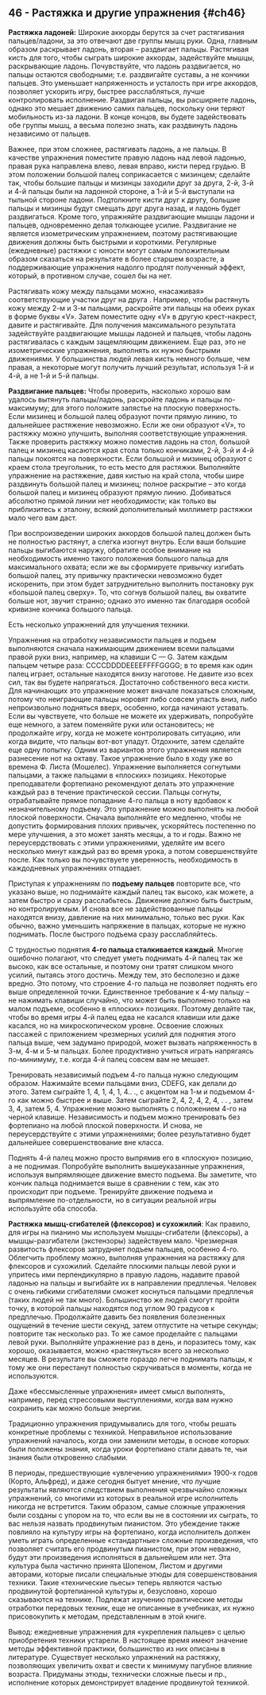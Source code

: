 ## 46 - Растяжка и другие упражнения {#ch46}

**Растяжка ладоней:** Широкие аккорды берутся за счет растягивания пальцев/ладони, за это отвечают две группы мышц руки. Одна, главным образом раскрывает ладонь, вторая – раздвигает пальцы. Растягивая кисть для того, чтобы сыграть широкие аккорды, задействуйте мышцы, раскрывающие ладонь. Почувствуйте, что ладонь раздвигается, но пальцы остаются свободными; т.е. раздвигайте суставы, а не кончики пальцев. Это уменьшает напряженность и усталость при игре аккордов, позволяет ускорить игру, быстрее расслабляться, лучше контролировать исполнение. Раздвигая пальцы, вы расширяете ладонь, однако это мешает движению самих пальцев, поскольку они теряют мобильность из-за ладони. В конце концов, вы будете задействовать обе группы мышц, а весьма полезно знать, как раздвинуть ладонь независимо от пальцев.

Важнее, при этом сложнее, растягивать ладонь, а не пальцы. В качестве упражнения поместите правую ладонь над левой ладонью, правая рука направлена влево, левая вправо, кисти перед грудью. В этом положении большой палец соприкасается с мизинцем; сделайте так, чтобы большие пальцы и мизинцы заходили друг за друга, 2-й, 3-й и 4-й пальцы были на ладонной стороне, а 1-й и 5-й выступали на тыльной стороне ладони. Подтолкните кисти друг к другу, большие пальцы и мизинцы будут смещать друг друга назад, и ладонь будет раздвигаться. Кроме того, упражняйте раздвигающие мышцы ладони и пальцев, одновременно делая толкающее усилие. Раздвигание не является изометрическим упражнением, поэтому растягивающие движения должны быть быстрыми и короткими. Регулярные (ежедневные) растяжки с юности могут самым положительным образом сказаться на результате в более старшем возрасте, а поддерживающие упражнения надолго продлят полученный эффект, который, в противном случае, сошел бы на нет.

Растягивать кожу между пальцами можно, «насаживая» соответствующие участки друг на друга . Например, чтобы растянуть кожу между 2-м и 3-м пальцами, раскройте эти пальцы на обеих руках в форме буквы «V». Затем поместите одну «V» в другую крест-накрест, давите и растягивайте. Для получения максимального результата задействуйте раздвигающие мышцы ладоней и пальцев, чтобы ладонь растягивалась с каждым защемляющим движением. Еще раз, это не изометрические упражнения, выполнять их нужно быстрыми движениями. У большинства людей левая кисть немного больше, чем правая, а некоторые могут получить лучший результат, используя 1-й и 4-й, а не 1-й и 5-й пальцы.

**Раздвигание пальцев:** Чтобы проверить, насколько хорошо вам удалось вытянуть пальцы/ладонь, раскройте ладонь и пальцы по-максимуму; для этого положите запястье на плоскую поверхность. Если мизинец и большой палец образуют почти прямую линию, то дальнейшее растяжение невозможно. Если же они образуют «V», то растяжку можно улучшить, выполняя соответствующие упражнения. Также проверить растяжку можно поместив ладонь на стол, большой палец и мизинец касаются края стола только кончиками, 2-й, 3-й и 4-й пальцы покоятся на поверхности. Если большой и мизинец образуют с краем стола треугольник, то есть место для растяжки. Выполняйте упражнение на растяжение, давя кистью на край стола, чтобы шире раздвинуть большой палец и мизинец; полное раскрытие – это когда большой палец и мизинец образуют прямую линию. Добиваться абсолютно прямой линии нет необходимости; как только вы приблизитесь к эталону, всякий дополнительный миллиметр растяжки мало чего вам даст.

При воспроизведении широких аккордов большой палец должен быть не полностью растянут, а слегка изогнут внутрь. Если ваши большие пальцы выгибаются наружу, обратите особое внимание на необходимость именно такого положения большого пальца для максимального охвата; если же вы сформируете привычку изгибать большой палец, эту привычку практически невозможно будет искоренить, при этом будет затруднительно выполнить постановку рук «большой палец сверху». То, что согнув большой палец, вы охватите больше нот, звучит странно; однако это именно так благодаря особой кривизне кончика большого пальца.

Есть несколько упражнений для улучшения техники.

Упражнения на отработку независимости пальцев и подъем выполняются сначала нажимающим движением всеми пальцами правой руки вниз, например, на клавиши C — G. Затем каждым пальцем четыре раза: CCCCDDDDEEEEFFFFGGGG; в то время как один палец играет, остальные находятся внизу наготове. Не давите изо всех сил, так вы будете напрягаться. Достаточно собственного веса кисти. Для начинающих это упражнение может вначале показаться сложным, потому что неиграющие пальцы норовят либо совсем упасть вниз, либо непроизвольно подняться вверх, особенно, когда начинают уставать. Если вы чувствуете, что больше не можете их удерживать, попробуйте еще немного, а затем поменяйте руки или остановитесь; не продолжайте игру, когда не можете контролировать ситуацию, или когда видите, что пальцы вот-вот упадут. Отдохните, затем сделайте еще одну попытку. Одним из вариантов этого упражнения является разнесение нот на октаву. Такое упражнение было в ходу уже во времена Ф. Листа (Мошелес). Упражнение выполняется согнутыми пальцами, а также пальцами в «плоских» позициях. Некоторые преподаватели фортепиано рекомендуют делать это упражнение каждый раз в течение практической сессии. Пальцы согнуты, отрабатывайте прямое попадание 4-го пальца в ноту вдобавок к незначительному подъему. Это упражнение можно выполнять на любой плоской поверхности. Сначала выполняйте его медленно, чтобы не допустить формирования плохих привычек, ускоряйтесь постепенно по мере улучшения, а это может занять месяцы, а то и годы. Важно не переусердствовать с этими упражнениями, уделяйте им всего несколько минут каждый раз во время урока, а потом совершенствуйте после. Как только вы почувствуете уверенность, необходимость в каждодневных упражнениях отпадает.

Приступая к упражнениям по **подъему пальцев** повторите все, что указано выше, но поднимайте каждый палец так высоко, как можете, а затем быстро и сразу расслабьтесь. Движение должно быть быстрым, но контролируемым. И снова все не задействованные пальцы находятся внизу, давление на них минимально, только вес руки. Как обычно, важно уменьшить напряжение в пальцах, которые не нужно поднимать. После быстрого подъема сразу расслабляйтесь.

С трудностью поднятия **4-го пальца сталкивается каждый**. Многие ошибочно полагают, что следует уметь поднимать 4-й палец так же высоко, как все остальные, и поэтому они тратят слишком много усилий, пытаясь этого достичь. Между тем, это бесполезно и даже вредно. Это потому, что строение 4-го пальца не позволяет поднять его выше определенной точки. Единственное требование к 4-му пальцу – не нажимать клавиши случайно, что может быть выполнено только на малом подъеме, особенно в «плоских» позициях. Поэтому делайте так, чтобы во время игры 4-й палец едва не касался клавиши или даже касался, но на микроскопическом уровне. Освоение сложных пассажей с приложением чрезмерных усилий для поднятия этого пальца выше, чем задумано природой, может вызвать напряженность в 3-м, 4-м и 5-м пальцах. Более продуктивно учиться играть напрягаясь по-минимуму, т.е. когда 4-й палец совсем вам не мешает.

Тренировать независимый подъем 4-го пальца нужно следующим образом. Нажимайте всеми пальцами вниз, CDEFG, как делали до этого. Затем сыграйте 1, 4, 1, 4, 1, 4.. ., с акцентом на 1-м и подъемом 4-го как можно быстрее и выше. Затем сыграйте 2, 4, 2, 4, 2, 4, . . , затем 3, 4, затем 5, 4. Упражнение можно выполнять с положением 4-го на черной клавише. Независимость и подъем можно тренировать без фортепиано на любой плоской поверхности. И снова, не переусердствуйте с этими упражнениями; более результативно будет дальнейшее совершенствование вне класса.

Поднять 4-й палец можно просто выпрямив его в «плоскую» позицию, а не поднимая. Попробуйте выполнить вышеуказанные упражнения, используя выпрямляющее движение вместо подъема. Вы заметите, что кончик пальца поднимается выше в сравнении с тем, как это происходит при подъеме. Тренируйте движение подъема и выпрямление по-отдельности, но в ситуации реальной игры используйте оба способа.

**Растяжка мышц-сгибателей (флексоров) и сухожилий**: Как правило, для игры на пианино мы используем мышцы-сгибатели (флексоры), а мышцы-разгибатели (экстензоры) задействуем мало. Чрезмерная развитость флексоров затрудняет подъем пальцев, особенно 4-го. Облегчить проблему можно, выполняя упражнения на растяжку для флексоров и сухожилий. Сделайте плоскими пальцы левой руки и упритесь ими перпендикулярно в правую ладонь, надавите правой ладонью на пальцы и выгибайте их в направлении предплечья. Человек с очень гибкими сгибателями сможет коснуться пальцами предплечья (таких людей не так много). Большинство же людей смогут пройти точку, в которой пальцы находятся под углом 90 градусов к предплечью. Продолжайте давить без появления болезненных ощущений в течение шести секунд, затем отпустите на четыре секунды; повторите так несколько раз. То же самое проделайте с пальцами левой руки. Выполняйте упражнение раз в день, и поразитесь тому, как хорошо, оказывается, можно «растянуться» всего за несколько месяцев. В результате вы сможете гораздо легче поднимать пальцы, к тому же они перестанут полностью скручиваться в моменты, когда не используются.

Даже «бессмысленные упражнения» имеет смысл выполнять, например, перед стрессовыми выступлениями, когда вам нужно сохранить как можно больше энергии.

Традиционно упражнения придумывались для того, чтобы решать конкретные проблемы с техникой. Неправильное использование упражнений началось, когда они заменили методы, в основе которых были положены знания, когда уроки фортепиано стали давать те, чьи знания были откровенно слабыми.

В периоды, предшествующие «увлечению упражнениями» 1900-х годов (Корто, Альфред), и даже сегодня бытует мнение, что лучшие результаты являются следствием выполнения чрезвычайно сложных упражнений, со многими из которых в реальной игре исполнитель никогда не встретится. Таким образом, самые сложные упражнения были созданы с упором на то, что если вы не в состоянии их сыграть, то вас нельзя назвать продвинутым пианистом. Это убеждение также повлияло на культуру игры на фортепиано, когда исполнитель должен уметь играть определенные «стандартные» сложные произведения, что позволяет считать его продвинутым пианистом, при этом неважно, будут эти произведения исполняться в дальнейшем или нет. Эта культура была частично принята Шопеном, Листом и другими авторами, которые писали специальные этюды для совершенствования техники. Такие «технические пьесы» теперь являются частью продвинутой фортепианной культуры и, безусловно, хорошо сказываются на технике. Подлежат изучению практические методы отработки передовых техник, еще не описанные в учебниках, их нужно присовокупить к методам, представленным в этой книге.

Вывод: ежедневные упражнения для «укрепления пальцев» с целью приобретения техники устарели. В настоящее время имеют значение методы эффективной практики, большинство из них описаны в литературе. Существует несколько упражнений на растяжку, позволяющих увеличить охват и свести к минимуму пагубное влияние возраста. Придуманы этюды, технически сложные пьесы и пр., исполнение которых демонстрирует владение продвинутой техникой.
